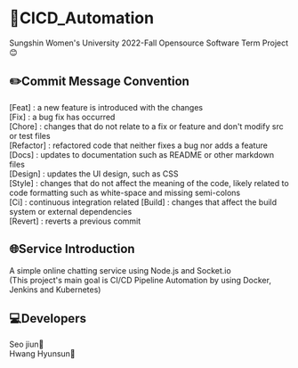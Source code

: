 # 🐋CICD_Automation

Sungshin Women's University 2022-Fall Opensource Software Term Project😊


## ✏️Commit Message Convention
[Feat] : a new feature is introduced with the changes  
[Fix] : a bug fix has occurred  
[Chore] : changes that do not relate to a fix or feature and don't modify src or test files  
[Refactor] : refactored code that neither fixes a bug nor adds a feature  
[Docs] : updates to documentation such as README or other markdown files  
[Design] : updates the UI design, such as CSS  
[Style] : changes that do not affect the meaning of the code, likely related to code formatting such as white-space and missing semi-colons  
[Ci] : continuous integration related 
[Build] : changes that affect the build system or external dependencies  
[Revert] : reverts a previous commit  


## 🌐Service Introduction
A simple online chatting service using Node.js and Socket.io  
(This project's main goal is CI/CD Pipeline Automation by using Docker, Jenkins and Kubernetes)


## 💻Developers
Seo jiun🚀  
Hwang Hyunsun🚀
